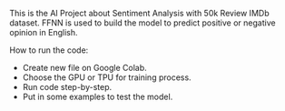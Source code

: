 
This is the AI Project about Sentiment Analysis with 50k Review IMDb dataset.
FFNN is used to build the model to predict positive or negative opinion in English.

How to run the code:
  - Create new file on Google Colab.
  - Choose the GPU or TPU for training process.
  - Run code step-by-step.
  - Put in some examples to test the model.
